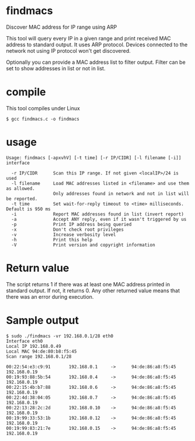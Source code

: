 findmacs
========

Discover MAC address for IP range using ARP

This tool will query every IP in a given range and print received MAC address to standard output. It uses ARP protocol. Devices connected to the network not using IP protocol won't get discovered.

Optionally you can provide a MAC address list to filter output. Filter can be set to show addresses in list or not in list.

compile
=======

This tool compiles under Linux

    $ gcc findmacs.c -o findmacs

usage
=====

    Usage: findmacs [-apxvhV] [-t time] [-r IP/CIDR] [-l filename [-i]] interface
    
      -r IP/CIDR      Scan this IP range. If not given <localIP>/24 is used
      -l filename     Load MAC addresses listed in <filename> and use them as allowed.
                      Only addresses found in network and not in list will be reported.
      -t time         Set wait-for-reply timeout to <time> milliseconds. Default is 950 ms
      -i              Report MAC addresses found in list (invert report)
      -a              Accept ANY reply, even if it wasn't triggered by us
      -p              Print IP address being queried
      -x              Don't check root privileges
      -v              Increase verbosity level
      -h              Print this help
      -V              Print version and copyright information
 
Return value
============

The script returns 1 if there was at least one MAC address printed in standard output. If not, it returns 0. Any other returned value means that there was an error during execution.

Sample output
=============

    $ sudo ./findmacs -vr 192.168.0.1/28 eth0
    Interface eth0
    Local IP 192.168.0.49
    Local MAC 94:de:80:b8:f5:45
    Scan range 192.168.0.1/28
    
    00:22:54:e3:c9:91       192.168.0.1     ->      94:de:86:a8:f5:45       192.168.0.19
    00:19:93:88:5b:54       192.168.0.4     ->      94:de:86:a8:f5:45       192.168.0.19
    00:22:15:4b:b7:88       192.168.0.6     ->      94:de:86:a8:f5:45       192.168.0.19
    00:22:4d:38:04:05       192.168.0.7     ->      94:de:86:a8:f5:45       192.168.0.19
    00:22:13:28:2c:2d       192.168.0.10    ->      94:de:86:a8:f5:45       192.168.0.19
    00:19:99:33:53:1b       192.168.0.12    ->      94:de:86:a8:f5:45       192.168.0.19
    00:19:99:83:21:7e       192.168.0.15    ->      94:de:86:a8:f5:45       192.168.0.19


